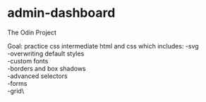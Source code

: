 # admin-dashboard

The Odin Project

Goal: practice css intermediate html and css which includes:
      -svg\
      -overwriting default styles\
      -custom fonts\
      -borders and box shadows\
      -advanced selectors\
      -forms\
      -grid\